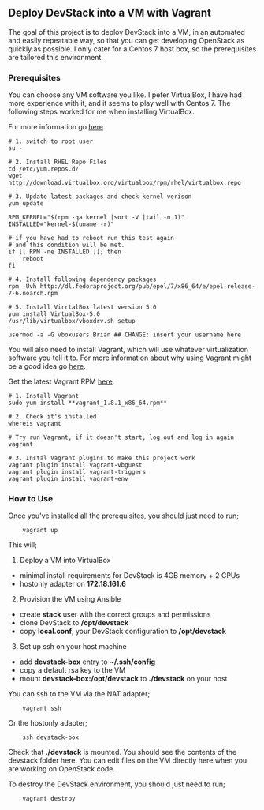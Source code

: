 ## Deploy DevStack into a VM with Vagrant

The goal of this project is to deploy DevStack into a VM, in an automated and easily repeatable way, so that you can get 
developing OpenStack as quickly as possible. I only cater for a Centos 7 host box, so the prerequisites are tailored 
this environment.

### Prerequisites

You can choose any VM software you like. I pefer VirtualBox, I have had more experience with it, and it seems to play 
well with Centos 7. The following steps worked for me when installing VirtualBox. 

For more information go
[here](http://www.if-not-true-then-false.com/2010/install-virtualbox-with-yum-on-fedora-centos-red-hat-rhel/).

```
# 1. switch to root user
su - 

# 2. Install RHEL Repo Files
cd /etc/yum.repos.d/
wget http://download.virtualbox.org/virtualbox/rpm/rhel/virtualbox.repo

# 3. Update latest packages and check kernel verison
yum update

RPM_KERNEL="$(rpm -qa kernel |sort -V |tail -n 1)"
INSTALLED="kernel-$(uname -r)"

# if you have had to reboot run this test again
# and this condition will be met.
if [[ RPM -ne INSTALLED ]]; then
    reboot
fi

# 4. Install following dependency packages
rpm -Uvh http://dl.fedoraproject.org/pub/epel/7/x86_64/e/epel-release-7-6.noarch.rpm
 
# 5. Install VirrtalBox latest version 5.0 
yum install VirtualBox-5.0
/usr/lib/virtualbox/vboxdrv.sh setup

usermod -a -G vboxusers Brian ## CHANGE: insert your username here
```

You will also need to install Vagrant, which will use whatever virtualization software you tell it to. For more information
about why using Vagrant might be a good idea go [here](https://www.vagrantup.com/docs/why-vagrant/).

Get the latest Vagrant RPM [here](https://www.vagrantup.com/downloads.html).

```
# 1. Install Vagrant 
sudo yum install **vagrant_1.8.1_x86_64.rpm**

# 2. Check it's installed 
whereis vagrant

# Try run Vagrant, if it doesn't start, log out and log in again vagrant

# 3. Instal Vagrant plugins to make this project work
vagrant plugin install vagrant-vbguest
vagrant plugin install vagrant-triggers
vagrant plugin install vagrant-env
```

### How to Use

Once you've installed all the prerequisites, you should just need to run;

```
    vagrant up
```

This will;
    
1. Deploy a VM into VirtualBox
  * minimal install requirements for DevStack is 4GB memory + 2 CPUs
  * hostonly adapter on **172.18.161.6**
2. Provision the VM using Ansible
  * create **stack** user with the correct groups and permissions
  * clone DevStack to **/opt/devstack**
  * copy **local.conf**, your DevStack configuration to **/opt/devstack**
3. Set up ssh on your host machine
  * add **devstack-box** entry to **~/.ssh/config**
  * copy a default rsa key to the VM
  * mount **devstack-box:/opt/devstack** to **./devstack** on your host

You can ssh to the VM via the NAT adapter;

```
    vagrant ssh 
```

Or the hostonly adapter;

```
    ssh devstack-box
```

Check that **./devstack** is mounted. You should see the contents of the devstack folder
here. You can edit files on the VM directly here when you are working on OpenStack code.

To destroy the DevStack environment, you should just need to run;

```
    vagrant destroy
```
